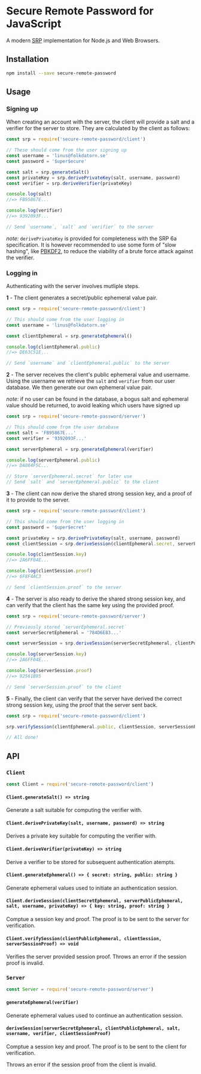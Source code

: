 # Secure Remote Password for JavaScript

A modern [SRP](http://srp.stanford.edu) implementation for Node.js and Web Browsers.

## Installation

```sh
npm install --save secure-remote-password
```

## Usage

### Signing up

When creating an account with the server, the client will provide a salt and a verifier for the server to store. They are calculated by the client as follows:

```js
const srp = require('secure-remote-password/client')

// These should come from the user signing up
const username = 'linus@folkdatorn.se'
const password = '$uper$ecure'

const salt = srp.generateSalt()
const privateKey = srp.derivePrivateKey(salt, username, password)
const verifier = srp.deriveVerifier(privateKey)

console.log(salt)
//=> FB95867E...

console.log(verifier)
//=> 9392093F...

// Send `username`, `salt` and `verifier` to the server
```

*note:* `derivePrivateKey` is provided for completeness with the SRP 6a specification. It is however recommended to use some form of "slow hashing", like [PBKDF2](https://en.wikipedia.org/wiki/PBKDF2), to reduce the viability of a brute force attack against the verifier.

### Logging in

Authenticating with the server involves mutliple steps.

**1** - The client generates a secret/public ephemeral value pair.

```js
const srp = require('secure-remote-password/client')

// This should come from the user logging in
const username = 'linus@folkdatorn.se'

const clientEphemeral = srp.generateEphemeral()

console.log(clientEphemeral.public)
//=> DE63C51E...

// Send `username` and `clientEphemeral.public` to the server
```

**2** - The server receives the client's public ephemeral value and username. Using the username we retrieve the `salt` and `verifier` from our user database. We then generate our own ephemeral value pair.

*note:* if no user can be found in the database, a bogus salt and ephemeral value should be returned, to avoid leaking which users have signed up

```js
const srp = require('secure-remote-password/server')

// This should come from the user database
const salt = 'FB95867E...'
const verifier = '9392093F...'

const serverEphemeral = srp.generateEphemeral(verifier)

console.log(serverEphemeral.public)
//=> DA084F5C...

// Store `serverEphemeral.secret` for later use
// Send `salt` and `serverEphemeral.public` to the client
```

**3** - The client can now derive the shared strong session key, and a proof of it to provide to the server.

```js
const srp = require('secure-remote-password/client')

// This should come from the user logging in
const password = '$uper$ecret'

const privateKey = srp.derivePrivateKey(salt, username, password)
const clientSession = srp.deriveSession(clientEphemeral.secret, serverPublicEphemeral, salt, username, privateKey)

console.log(clientSession.key)
//=> 2A6FF04E...

console.log(clientSession.proof)
//=> 6F8F4AC3

// Send `clientSession.proof` to the server
```

**4** - The server is also ready to derive the shared strong session key, and can verify that the client has the same key using the provided proof.

```js
const srp = require('secure-remote-password/server')

// Previously stored `serverEphemeral.secret`
const serverSecretEphemeral = '784D6E83...'

const serverSession = srp.deriveSession(serverSecretEphemeral, clientPublicEphemeral, salt, username, verifier, clientSessionProof)

console.log(serverSession.key)
//=> 2A6FF04E...

console.log(serverSession.proof)
//=> 92561B95

// Send `serverSession.proof` to the client
```

**5** - Finally, the client can verify that the server have derived the correct strong session key, using the proof that the server sent back.

```js
const srp = require('secure-remote-password/client')

srp.verifySession(clientEphemeral.public, clientSession, serverSessionProof)

// All done!
```

## API

### `Client`

```js
const Client = require('secure-remote-password/client')
```

#### `Client.generateSalt() => string`

Generate a salt suitable for computing the verifier with.

#### `Client.derivePrivateKey(salt, username, password) => string`

Derives a private key suitable for computing the verifier with.

#### `Client.deriveVerifier(privateKey) => string`

Derive a verifier to be stored for subsequent authentication atempts.

#### `Client.generateEphemeral() => { secret: string, public: string }`

Generate ephemeral values used to initiate an authentication session.

#### `Client.deriveSession(clientSecretEphemeral, serverPublicEphemeral, salt, username, privateKey) => { key: string, proof: string }`

Comptue a session key and proof. The proof is to be sent to the server for verification.

#### `Client.verifySession(clientPublicEphemeral, clientSession, serverSessionProof) => void`

Verifies the server provided session proof. Throws an error if the session proof is invalid.

### `Server`

```js
const Server = require('secure-remote-password/server')
```

#### `generateEphemeral(verifier)`

Generate ephemeral values used to continue an authentication session.

#### `deriveSession(serverSecretEphemeral, clientPublicEphemeral, salt, username, verifier, clientSessionProof)`

Comptue a session key and proof. The proof is to be sent to the client for verification.

Throws an error if the session proof from the client is invalid.
